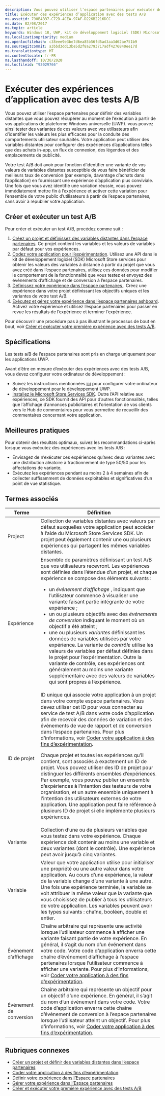```yaml
---
description: Vous pouvez utiliser l’espace partenaires pour exécuter des expériences pour vos applications de plateforme Windows universelle (UWP) avec des tests A/B.
title: Exécuter des expériences d’application avec des tests A/B
ms.assetid: 790B4B37-C72D-4CEA-97AF-D226B2216DCC
ms.date: 02/08/2017
ms.topic: article
keywords: Windows 10, UWP, kit de développement logiciel (SDK) Microsoft Store services, tests A/B, expériences
ms.localizationpriority: medium
ms.openlocfilehash: c38eee9e3be7d6ea85b56fd5ad3aa3d62ae751b9
ms.sourcegitcommit: a3bbd3dd13be5d2f8a2793717adf4276840ee17d
ms.translationtype: MT
ms.contentlocale: fr-FR
ms.lasthandoff: 10/30/2020
ms.locfileid: "93029766"
---
```

# <a name="run-app-experiments-with-ab-testing"></a>Exécuter des expériences d’application avec des tests A/B

Vous pouvez utiliser l’espace partenaires pour définir des variables distantes que vous pouvez récupérer au moment de l’exécution à partir de vos applications de plateforme Windows universelle (UWP). vous pouvez ainsi tester des variantes de ces valeurs avec vos utilisateurs afin d’identifier les valeurs les plus efficaces pour la conduite des comportements utilisateur souhaités. Votre application peut utiliser des variables distantes pour configurer des expériences d’applications telles que des achats in-app, un flux de connexion, des légendes et des emplacements de publicité.

Votre test A/B doit avoir pour fonction d’identifier une variante de vos valeurs de variables distantes susceptible de vous faire bénéficier de meilleurs taux de conversion (par exemple, davantage d’achats dans l’application) en fournissant une expérience d’application plus conviviale. Une fois que vous avez identifié une variation réussie, vous pouvez immédiatement mettre fin à l’expérience et activer cette variation pour l’ensemble de votre public d’utilisateurs à partir de l’espace partenaires, sans avoir à republier votre application.

## <a name="create-and-run-an-ab-test"></a>Créer et exécuter un test A/B

Pour créer et exécuter un test A/B, procédez comme suit :

1. [Créez un projet et définissez des variables distantes dans l’espace partenaires](create-a-project-and-define-remote-variables-in-the-dev-center-dashboard.md). Ce projet contient les variables et les valeurs de variables par défaut pour vos expériences.  
2. [Codez votre application pour l’expérimentation](code-your-experiment-in-your-app.md). Utilisez une API dans le kit de développement logiciel (SDK) Microsoft Store services pour obtenir les valeurs des variables à distance à partir du projet que vous avez créé dans l’espace partenaires, utilisez ces données pour modifier le comportement de la fonctionnalité que vous testez et envoyez des événements d’affichage et de conversion à l’espace partenaires.
3. [Définissez votre expérience dans l’espace partenaires ](define-your-experiment-in-the-dev-center-dashboard.md). Créez une expérience dans votre projet définissant les objectifs uniques et les variantes de votre test A/B.
4. [Exécutez et gérez votre expérience dans l’espace partenaires ashboard](manage-your-experiment.md). Activez votre expérience et utilisez l’espace partenaires pour passer en revue les résultats de l’expérience et terminer l’expérience.

Pour découvrir une procédure pas à pas illustrant le processus de bout en bout, voir [Créer et exécuter votre première expérience avec des tests A/B](create-and-run-your-first-experiment-with-a-b-testing.md).

## <a name="requirements"></a>Spécifications

Les tests a/B de l’espace partenaires sont pris en charge uniquement pour les applications UWP.

Avant d’être en mesure d’exécuter des expériences avec des tests A/B, vous devez configurer votre ordinateur de développement :

* Suivez les instructions mentionnées [ici](../get-started/get-set-up.md) pour configurer votre ordinateur de développement pour le développement UWP.
* [Installez le Microsoft Store Services SDK](microsoft-store-services-sdk.md#install-the-sdk). Outre l’API relative aux expériences, ce SDK fournit des API pour d’autres fonctionnalités, telles que l’affichage d’annonces publicitaires et l’orientation de vos clients vers le Hub de commentaires pour vous permettre de recueillir des commentaires concernant votre application.

## <a name="best-practices"></a>Meilleures pratiques

Pour obtenir des résultats optimaux, suivez les recommandations ci-après lorsque vous exécutez des expériences avec les tests A/B :

* Envisagez de n’exécuter ces expériences qu’avec deux variantes avec une distribution aléatoire à fractionnement de type 50/50 pour les affectations de variante.
* Exécutez les expériences pendant au moins 2 à 4 semaines afin de collecter suffisamment de données exploitables et significatives d’un point de vue statistique.

<span id="terms" />

## <a name="related-terms"></a>Termes associés

|  Terme  |  Définition  |
|--------|--------------|
| Project    |   Collection de variables distantes avec valeurs par défaut auxquelles votre application peut accéder à l’aide du Microsoft Store Services SDK. Un projet peut également contenir une ou plusieurs expériences qui partagent les mêmes variables distantes.  |
| Expérience    |   Ensemble de paramètres définissant un test A/B que vos utilisateurs recevront. Les expériences sont définies dans l’étendue d’un projet, et chaque expérience se compose des éléments suivants : <p></p><ul><li>un *événement d’affichage* , indiquant que l’utilisateur commence à visualiser une variante faisant partie intégrante de votre expérience ;</li><li>un ou plusieurs objectifs avec des *événements de conversion* indiquant le moment où un objectif a été atteint ;</li><li>une ou plusieurs *variantes* définissant les données de variables utilisées par votre expérience. La variante de *contrôle* utilise les valeurs de variables par défaut définies dans le projet pour l’expérimentation. Outre la variante de contrôle, ces expériences ont généralement au moins une variante supplémentaire avec des valeurs de variables qui sont propres à l’expérience. </li></ul>          |
| ID de projet    |   ID unique qui associe votre application à un projet dans votre compte espace partenaires. Vous devez utiliser cet ID pour vous connecter au service de test A/B dans votre code d’application afin de recevoir des données de variation et des événements de vue de rapport et de conversion dans l’espace partenaires. Pour plus d’informations, voir [Coder votre application à des fins d’expérimentation](code-your-experiment-in-your-app.md).<p></p><p>Chaque projet et toutes les expériences qu’il contient, sont associés à exactement un ID de projet. Vous pouvez utiliser des ID de projet pour distinguer les différents ensembles d’expériences. Par exemple, vous pouvez publier un ensemble d’expériences à l’intention des testeurs de votre organisation, et un autre ensemble uniquement à l’intention des utilisateurs externes de votre application.  Une application peut faire référence à plusieurs ID de projet si elle implémente plusieurs expériences.</p>         |
| Variante    |   Collection d’une ou de plusieurs variables que vous testez dans votre expérience. Chaque expérience doit contenir au moins une variable et deux variantes (dont le contrôle). Une expérience peut avoir jusqu’à cinq variantes.           |
| Variable    |  Valeur que votre application utilise pour initialiser une propriété ou une autre valeur dans votre application. Au cours d’une expérience, la valeur de la variable change d’une variante à une autre. Une fois une expérience terminée, la variable se voit attribuer la même valeur que la variante que vous choisissez de publier à tous les utilisateurs de votre application. Les variables peuvent avoir les types suivants : chaîne, booléen, double et entier.
| Événement d’affichage    |  Chaîne arbitraire qui représente une activité lorsque l’utilisateur commence à afficher une variante faisant partie de votre expérience. En général, il s’agit du nom d’un événement dans votre code. Votre code d’application enverra cette chaîne d’événement d’affichage à l’espace partenaires lorsque l’utilisateur commence à afficher une variante. Pour plus d’informations, voir [Coder votre application à des fins d’expérimentation](code-your-experiment-in-your-app.md).
| Événement de conversion    |  Chaîne arbitraire qui représente un objectif pour un objectif d’une expérience. En général, il s’agit du nom d’un événement dans votre code. Votre code d’application enverra cette chaîne d’événement de conversion à l’espace partenaires lorsque l’utilisateur atteint un objectif. Pour plus d’informations, voir [Coder votre application à des fins d’expérimentation](code-your-experiment-in-your-app.md).  

## <a name="related-topics"></a>Rubriques connexes

* [Créer un projet et définir des variables distantes dans l’espace partenaires](create-a-project-and-define-remote-variables-in-the-dev-center-dashboard.md)
* [Coder votre application à des fins d’expérimentation](code-your-experiment-in-your-app.md)
* [Définir votre expérience dans l’Espace partenaires](define-your-experiment-in-the-dev-center-dashboard.md)
* [Gérer votre expérience dans l’Espace partenaires](manage-your-experiment.md)
* [Créer et exécuter votre première expérience avec des tests A/B](create-and-run-your-first-experiment-with-a-b-testing.md)

